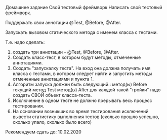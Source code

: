 Домашнее задание
Свой тестовый фреймворк
Написать свой тестовый фреймворк.

Поддержать свои аннотации @Test, @Before, @After.

Запускать вызовом статического метода с именем класса с тестами.

Т.е. надо сделать:
1) создать три аннотации - @Test, @Before, @After.
2) Создать класс-тест, в котором будут методы, отмеченные аннотациями.
3) Создать "запускалку теста". На вход она должна получать имя класса с тестами, в котором следует найти и запустить методы отмеченные аннотациями и пункта 1.
4) Алгоритм запуска должен быть следующий::
метод(ы) Before
текущий метод Test
метод(ы) After
для каждой такой "тройки" надо создать СВОЙ объект класса-теста.
5) Исключение в одном тесте не должно прерывать весь процесс тестирования.
6) На основании возникших во время тестирования исключений вывести статистику выполнения тестов (сколько прошло успешно, сколько упало, сколько было всего)

Рекомендуем сдать до: 10.02.2020 